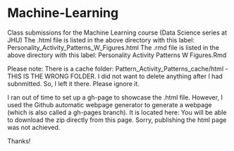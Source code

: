 # Machine-Learning
Class submissions for the Machine Learning course (Data Science series at JHU)
The .html file is listed in the above directory with this label: Personality_Activity_Patterns_W_Figures.html
The .rmd file is listed in the above directory with this label: Personality Activity Patterns W Figures.Rmd

Please note: There is a cache folder: Pattern_Activity_Patterns_cache/html - THIS IS THE WRONG FOLDER. I did not want to delete anything after I had subnmitted. So, I left it there. Please ignore it. 

I ran out of time to set up a gh-page to showcase the .html file. However, I used the Github automatic webpage generator to generate a webpage (which is also called a gh-pages branch). It is located here:
You will be able to download the zip directly from this page. Sorry, publishing the html page was not achieved. 

Thanks!
